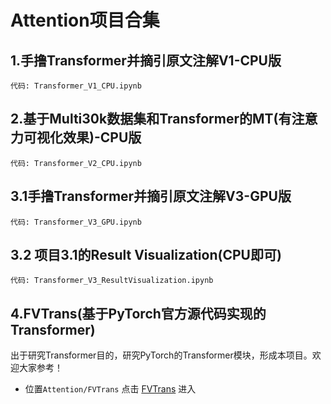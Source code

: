 # Attention项目合集

## 1.手撸Transformer并摘引原文注解V1-CPU版 
```
代码: Transformer_V1_CPU.ipynb 
```

## 2.基于Multi30k数据集和Transformer的MT(有注意力可视化效果)-CPU版 
```
代码: Transformer_V2_CPU.ipynb 
```

## 3.1手撸Transformer并摘引原文注解V3-GPU版 
```
代码: Transformer_V3_GPU.ipynb 
```

## 3.2 项目3.1的Result Visualization(CPU即可)
```
代码: Transformer_V3_ResultVisualization.ipynb
```

## 4.FVTrans(基于PyTorch官方源代码实现的Transformer)
出于研究Transformer目的，研究PyTorch的Transformer模块，形成本项目。欢迎大家参考！
+ 位置```Attention/FVTrans```
点击 [FVTrans](FVTrans/README.md) 进入
